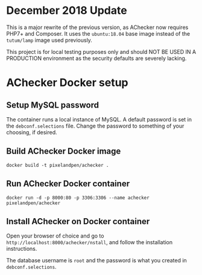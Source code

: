 # December 2018 Update

This is a major rewrite of the previous version, as AChecker now 
requires PHP7+ and Composer. It uses the `ubuntu:18.04` base image
instead of the `tutum/lamp` image used previously. 

This project is for local testing purposes only and should 
NOT BE USED IN A PRODUCTION environment as the security defaults
are severely lacking. 

# AChecker Docker setup

## Setup MySQL password

The container runs a local instance of MySQL. A default password is set
in the `debconf.selections` file. Change the password to something of
your choosing, if desired.

## Build AChecker Docker image

```
docker build -t pixelandpen/achecker .
```

## Run AChecker Docker container 

```
docker run -d -p 8000:80 -p 3306:3306 --name achecker pixelandpen/achecker
```

## Install AChecker on Docker container

Open your browser of choice and go to `http://localhost:8000/achecker/nstall`, and
follow the installation instructions.

The database username is `root` and the password is what you created
in `debconf.selections`.

